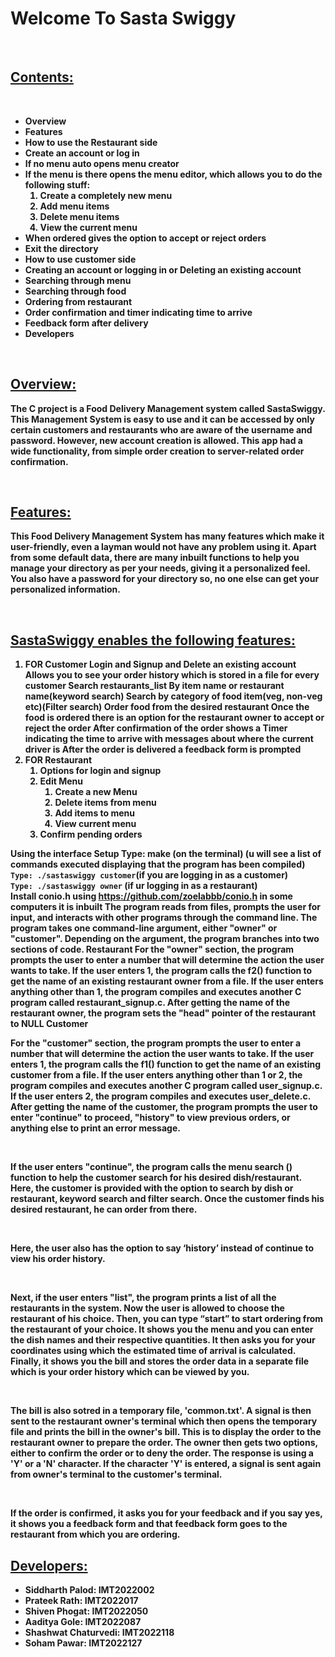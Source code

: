<h1><b>Welcome To Sasta Swiggy<b></h1><br>
 <h2><u>Contents:</u></h2><br>
<ul>
 <li>Overview</li>
 <li>Features</li>
 <li>How to use the Restaurant side</li>
 <li>Create an account or log in</li>
 <li>If no menu auto opens menu creator</li>
<li>If the menu is there opens the menu editor, which allows you to do the following stuff:
 <ol type="i)">
  <li>Create a completely new menu </li>
  <li> Add menu items</li>
  <li> Delete menu items</li>
  <li> View the current menu</li></ol></li>
 <li>When ordered gives the option to accept or reject orders</li>
<li>Exit the directory</li>
<li>How to use customer side</li>
<li>Creating an account or logging in or Deleting an existing account</li>
<li>Searching through menu</li>
<li>Searching  through food</li>
<li>Ordering from restaurant </li>
<li>Order confirmation and timer indicating time to arrive</li>
<li>Feedback form after delivery </li>
<li>Developers</li>
 </ul>
 <br>
 <h2><u>Overview:</u></h2>
<p>The C project is a Food Delivery Management system called SastaSwiggy. This Management System is easy to use and it can be accessed by only certain customers and restaurants who are aware of the username and password. However, new account creation is allowed. This app had a wide functionality, from simple order creation to server-related order confirmation. <p>
 <br>
 <h2><u>Features:</u></h2>
<p>This Food Delivery Management System has many features which make it user-friendly, even a layman would not have any problem using it. Apart from some default data, there are many inbuilt functions to help you manage your directory as per your needs, giving it a personalized feel. You also have a password for your directory so, no one else can get your personalized information.</p><br>
 <h2><u>SastaSwiggy enables the following features:</u></h2>
<ol type="A)">
 <li>FOR Customer
Login and Signup and Delete an existing account 
Allows you to see your order history which is stored in a file for every customer
Search 
 restaurants_list 
 By item name or restaurant name(keyword search) 
Search by category of food item(veg, non-veg etc)(Filter search) 
Order food from the desired restaurant 
Once the food is ordered there is an option for the restaurant owner to accept or reject the order 
After confirmation of the order shows a Timer indicating the time to arrive with messages about where the current driver is
  After the order is delivered a feedback form is prompted</li>
<li>FOR Restaurant
 <ol type="1.">
  <li> Options for login and signup </li>
<li> Edit Menu 
 <ol type="a.">
  <li> Create a new Menu</li>
  <li> Delete items from menu</li>
  <li> Add items to menu</li>
  <li> View current menu</li></ol></li>
  <li> Confirm pending orders</li></ol></li></ol>

Using the interface
Setup
Type: make (on the terminal) 
(u will see a list of commands executed displaying that the program has been compiled)<br>
 <code>Type: ./sastaswiggy customer</code>(if you are logging in as a customer) <br>
 <code>Type: ./sastaswiggy owner</code> (if ur logging in as a restaurant)<br>
Install conio.h using https://github.com/zoelabbb/conio.h in some computers it is inbuilt
The program reads from files, prompts the user for input, and interacts with other programs through the command line. The program takes one command-line argument, either "owner" or "customer". Depending on the argument, the program branches into two sections of code.
Restaurant
For the "owner" section, the program prompts the user to enter a number that will determine the action the user wants to take. If the user enters 1, the program calls the f2() function to get the name of an existing restaurant owner from a file. If the user enters anything other than 1, the program compiles and executes another C program called restaurant_signup.c. After getting the name of the restaurant owner, the program sets the "head" pointer of the restaurant to NULL
Customer
<p>For the "customer" section, the program prompts the user to enter a number that will determine the action the user wants to take. If the user enters 1, the program calls the f1() function to get the name of an existing customer from a file. If the user enters anything other than 1 or 2, the program compiles and executes another C program called user_signup.c. If the user enters 2, the program compiles and executes user_delete.c. After getting the name of the customer, the program prompts the user to enter "continue" to proceed, "history" to view previous orders, or anything else to print an error message.</p>
 <br>
<p>If the user enters "continue", the program calls the menu search () function to help the customer search for his desired dish/restaurant. Here, the customer is provided with the option to search by dish or restaurant, keyword search and filter search. Once the customer finds his desired restaurant, he can order from there.</p>
 <br>
<p>Here, the user also has the option to say ‘history’ instead of continue to view his order history.</p>
 <br>
<p>Next, if the user enters "list", the program prints a list of all the restaurants in the system. Now the user is allowed to choose the restaurant of his choice. Then, you can type “start” to start ordering from the restaurant of your choice. It shows you the menu and you can enter the dish names and their respective quantities. It then asks you for your coordinates using which the estimated time of arrival is calculated. Finally, it shows you the bill and stores the order data in a separate file which is your order history which can be viewed by you. </p>
 <br>
<p>The bill is also sotred in a temporary file, 'common.txt'. A signal is then sent to the restaurant owner's terminal which then opens the temporary file and prints the bill in the owner's bill. This is to display the order to the restaurant owner to prepare the order. The owner then gets two options, either to confirm the order or to deny the order. The response is using a 'Y' or a 'N' character. If the character 'Y' is entered, a signal is sent again from owner's terminal to the customer's terminal.</p>
 <br>
<p>If the order is confirmed, it asks you for your feedback and if you say yes, it shows you a feedback form and that feedback form goes to the restaurant from which you are ordering.</p>

 <h2><u>Developers:</u></h2>
<ul>
 <li>Siddharth Palod: IMT2022002</li>
 <li>Prateek Rath: IMT2022017</li>
 <li>Shiven Phogat: IMT2022050</li>
<li>Aaditya Gole: IMT2022087</li>
 <li>Shashwat Chaturvedi: IMT2022118</li>
 <li>Soham Pawar: IMT2022127</li></ul>
